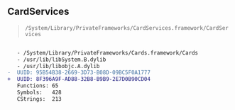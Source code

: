 ## CardServices

> `/System/Library/PrivateFrameworks/CardServices.framework/CardServices`

```diff

   - /System/Library/PrivateFrameworks/Cards.framework/Cards
   - /usr/lib/libSystem.B.dylib
   - /usr/lib/libobjc.A.dylib
-  UUID: 95B54B38-2669-3D73-B08D-09BC5F0A1777
+  UUID: 8F396A9F-AD88-32B8-B9B9-2E7D0B90CD04
   Functions: 65
   Symbols:   428
   CStrings:  213

```
